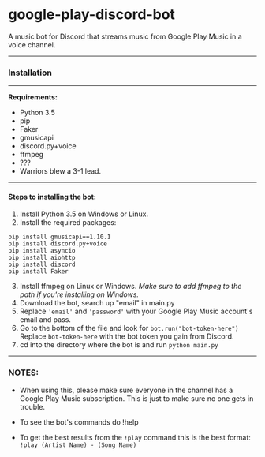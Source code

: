 # google-play-discord-bot
A music bot for Discord that streams music from Google Play Music in a voice channel.

---
### Installation
---

**Requirements:**
* Python 3.5
* pip
* Faker
* gmusicapi
* discord.py+voice
* ffmpeg
* ???
* Warriors blew a 3-1 lead.

---
#### Steps to installing the bot:
1. Install Python 3.5 on Windows or Linux.
2. Install the required packages:
```
pip install gmusicapi==1.10.1
pip install discord.py+voice
pip install asyncio
pip install aiohttp
pip install discord
pip install Faker
```

3. Install ffmpeg on Linux or Windows. *Make sure to add ffmpeg to the path if you're installing on Windows.*
4. Download the bot, search up "email" in main.py
5. Replace ```'email'``` and ```'password'``` with your Google Play Music account's email and pass.
6. Go to the bottom of the file and look for ```bot.run("bot-token-here")``` Replace ```bot-token-here``` with the bot token you gain from Discord.
7. cd into the directory where the bot is and run ```python main.py```

---
### NOTES: 

* When using this, please make sure everyone in the channel has a Google Play Music subscription. This is just to make sure no one gets in trouble.

* To see the bot's commands do !help

* To get the best results from the ```!play``` command this is the best format: ```!play (Artist Name) - (Song Name)```

